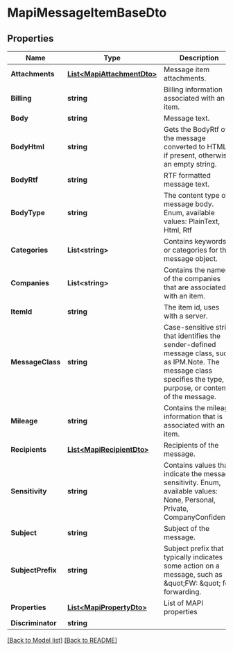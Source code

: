 # MapiMessageItemBaseDto
## Properties
Name | Type | Description | Notes
------------ | ------------- | ------------- | -------------
**Attachments** | [**List&lt;MapiAttachmentDto&gt;**](MapiAttachmentDto.md) | Message item attachments.              | [optional] 
**Billing** | **string** | Billing information associated with an item.              | [optional] 
**Body** | **string** | Message text.              | [optional] 
**BodyHtml** | **string** | Gets the BodyRtf of the message converted to HTML, if present, otherwise an empty string.              | [optional] 
**BodyRtf** | **string** | RTF formatted message text.              | [optional] 
**BodyType** | **string** | The content type of message body. Enum, available values: PlainText, Html, Rtf | 
**Categories** | **List&lt;string&gt;** | Contains keywords or categories for the message object.              | [optional] 
**Companies** | **List&lt;string&gt;** | Contains the names of the companies that are associated with an item.              | [optional] 
**ItemId** | **string** | The item id, uses with a server.              | [optional] 
**MessageClass** | **string** | Case-sensitive string that identifies the sender-defined message class, such as IPM.Note. The message class specifies the type, purpose, or content of the message.              | [optional] 
**Mileage** | **string** | Contains the mileage information that is associated with an item.              | [optional] 
**Recipients** | [**List&lt;MapiRecipientDto&gt;**](MapiRecipientDto.md) | Recipients of the message.              | [optional] 
**Sensitivity** | **string** | Contains values that indicate the message sensitivity. Enum, available values: None, Personal, Private, CompanyConfidential | 
**Subject** | **string** | Subject of the message.              | [optional] 
**SubjectPrefix** | **string** | Subject prefix that typically indicates some action on a message, such as \&quot;FW: \&quot; for forwarding.              | [optional] 
**Properties** | [**List&lt;MapiPropertyDto&gt;**](MapiPropertyDto.md) | List of MAPI properties              | [optional] 
**Discriminator** | **string** |  | 


[[Back to Model list]](Models.md) [[Back to README]](README.md)

